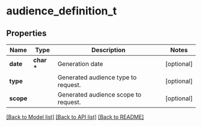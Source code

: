 # audience_definition_t

## Properties
Name | Type | Description | Notes
------------ | ------------- | ------------- | -------------
**date** | **char \*** | Generation date | [optional] 
**type** |  | Generated audience type to request. | [optional] 
**scope** |  | Generated audience scope to request. | [optional] 

[[Back to Model list]](../README.md#documentation-for-models) [[Back to API list]](../README.md#documentation-for-api-endpoints) [[Back to README]](../README.md)


